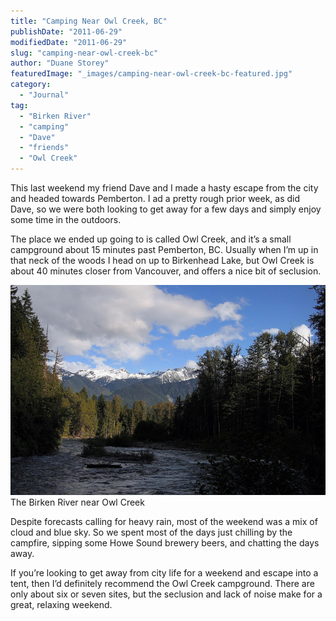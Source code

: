 ```yaml
---
title: "Camping Near Owl Creek, BC"
publishDate: "2011-06-29"
modifiedDate: "2011-06-29"
slug: "camping-near-owl-creek-bc"
author: "Duane Storey"
featuredImage: "_images/camping-near-owl-creek-bc-featured.jpg"
category:
  - "Journal"
tag:
  - "Birken River"
  - "camping"
  - "Dave"
  - "friends"
  - "Owl Creek"
---
```


This last weekend my friend Dave and I made a hasty escape from the city and headed towards Pemberton. I ad a pretty rough prior week, as did Dave, so we were both looking to get away for a few days and simply enjoy some time in the outdoors.

The place we ended up going to is called Owl Creek, and it’s a small campground about 15 minutes past Pemberton, BC. Usually when I’m up in that neck of the woods I head on up to Birkenhead Lake, but Owl Creek is about 40 minutes closer from Vancouver, and offers a nice bit of seclusion.

[![](_images/camping-near-owl-creek-bc-1.jpg "Owl Creek")](_images/camping-near-owl-creek-bc-1.jpg)The Birken River near Owl Creek



Despite forecasts calling for heavy rain, most of the weekend was a mix of cloud and blue sky. So we spent most of the days just chilling by the campfire, sipping some Howe Sound brewery beers, and chatting the days away.

If you’re looking to get away from city life for a weekend and escape into a tent, then I’d definitely recommend the Owl Creek campground. There are only about six or seven sites, but the seclusion and lack of noise make for a great, relaxing weekend.